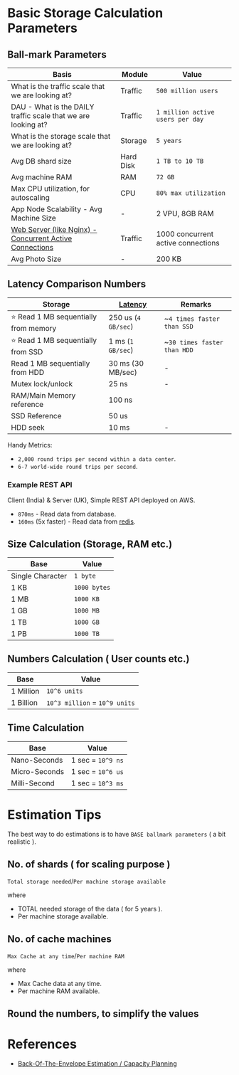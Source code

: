 

# Basic Storage Calculation Parameters

## Ball-mark Parameters

| Basis                                                                                                                                                                                 | Module    | Value                              |
|---------------------------------------------------------------------------------------------------------------------------------------------------------------------------------------|-----------|------------------------------------|
| What is the traffic scale that we are looking at?                                                                                                                                     | Traffic   | `500 million users`                |
| DAU - What is the DAILY traffic scale that we are looking at?                                                                                                                         | Traffic   | `1 million active users per day`   |
| What is the storage scale that we are looking at?                                                                                                                                     | Storage   | `5 years`                          |
| Avg DB shard size                                                                                                                                                                     | Hard Disk | `1 TB to 10 TB`                    |
| Avg machine RAM                                                                                                                                                                       | RAM       | `72 GB`                            |
| Max CPU utilization, for autoscaling                                                                                                                                                  | CPU       | `80% max utilization`              |
| App Node Scalability - Avg Machine Size                                                                                                                                               | -         | 2 VPU, 8GB RAM                     |
| [Web Server (like Nginx) - Concurrent Active Connections](https://www.linode.com/community/questions/22200/nodebalancers-are-supposed-to-handle-10000-maximum-concurrent-connections) | Traffic   | 1000 concurrent active connections |
| Avg Photo Size                                                                                                                                                                        | -         | 200 KB                             |

## Latency Comparison Numbers

| Storage                                   | [Latency](https://github.com/donnemartin/system-design-primer#latency-numbers-every-programmer-should-know) | Remarks                     |
|-------------------------------------------|-------------------------------------------------------------------------------------------------------------|-----------------------------|
| :star: Read 1 MB sequentially from memory | 250 us (`4 GB/sec`)                                                                                           | ~`4 times faster than SSD`  |
| :star: Read 1 MB sequentially from SSD    | 1 ms (`1 GB/sec`)                                                                                             | ~`30 times faster than HDD` |
| Read 1 MB sequentially from HDD           | 30 ms (30 MB/sec)                                                                                           | -                           |
| Mutex lock/unlock                         | 25 ns                                                                                                       | -                           |
| RAM/Main Memory reference                 | 100 ns                                                                                                      |                             |
| SSD Reference                             | 50 us                                                                                                       |                             |
| HDD seek                                  | 10 ms                                                                                                       | -                           |

Handy Metrics:
- `2,000 round trips per second within a data center`.
- `6-7 world-wide round trips per second`.

### Example REST API

Client (India) & Server (UK), Simple REST API deployed on AWS.
- `870ms` - Read data from database. 
- `160ms` (5x faster) - Read data from [redis](3_DatabaseComponents/In-Memory-Cache/Redis).

## Size Calculation (Storage, RAM etc.)

| Base             | Value        | 
|------------------|--------------|
| Single Character | `1 byte`     |
| 1 KB             | `1000 bytes` |
| 1 MB             | `1000 KB`    |
| 1 GB             | `1000 MB`    |
| 1 TB             | `1000 GB`    |
| 1 PB             | `1000 TB`    |

## Numbers Calculation ( User counts etc.)

| Base      | Value                         | 
|-----------|-------------------------------|
| 1 Million | `10^6 units`                  |
| 1 Billion | `10^3 million` = `10^9 units` |

## Time Calculation

| Base          | Value             | 
|---------------|-------------------|
| Nano-Seconds  | 1 sec = `10^9 ns` |
| Micro-Seconds | 1 sec = `10^6 us` |
| Milli-Second  | 1 sec = `10^3 ms` |

# Estimation Tips
The best way to do estimations is to have `BASE ballmark parameters` ( a bit realistic ).

## No. of shards ( for scaling purpose )

`Total storage needed`/`Per machine storage available`

where
  - TOTAL needed storage of the data ( for 5 years ).
  - Per machine storage available.

## No. of cache machines

`Max Cache at any time`/`Per machine RAM`

where
  - Max Cache data at any time.
  - Per machine RAM available.

## Round the numbers, to simplify the values

# References
- [Back-Of-The-Envelope Estimation / Capacity Planning](https://www.youtube.com/watch?v=UC5xf8FbdJc)

